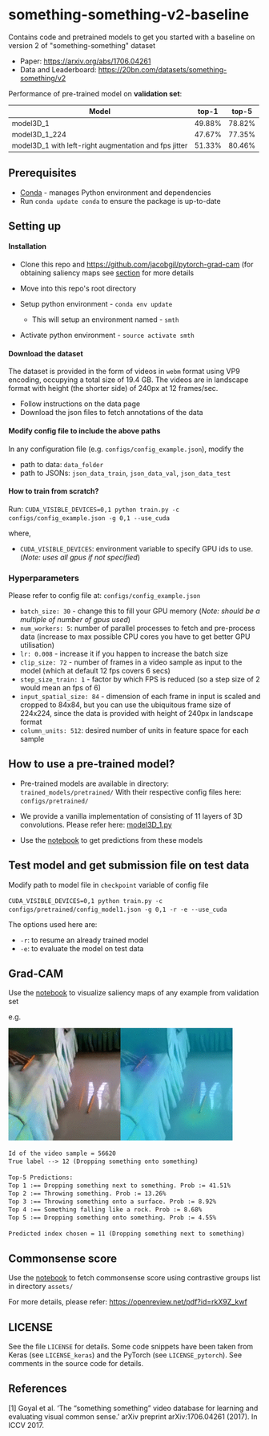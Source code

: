 # something-something-v2-baseline
Contains code and pretrained models to get you started with a baseline on version 2 of "something-something" dataset

- Paper: https://arxiv.org/abs/1706.04261
- Data and Leaderboard: https://20bn.com/datasets/something-something/v2

Performance of pre-trained model on **validation set**:

|Model|top-1|top-5|
|-------|:------:|:------:|
|model3D_1|49.88%|78.82%|
|model3D_1_224|47.67%|77.35%|
|model3D_1 with left-right augmentation and fps jitter|51.33%|80.46%|

## Prerequisites
- [Conda](https://conda.io/docs/user-guide/install/index.html#) - manages Python environment and dependencies
- Run `conda update conda` to ensure the package is up-to-date

## Setting up

#### Installation
- Clone this repo and https://github.com/jacobgil/pytorch-grad-cam (for obtaining saliency maps see [section](#grad-cam) for more details

- Move into this repo's root directory
- Setup python environment - `conda env update`
   - This will setup an environment named - `smth`
- Activate python environment - `source activate smth`



#### Download the dataset
The dataset is provided in the form of videos in `webm` format using VP9 
encoding, occupying a total size of 19.4 GB. The videos are in landscape format
with height (the shorter side) of 240px at 12 frames/sec.

- Follow instructions on the data page
- Download the json files to fetch annotations of the data

#### Modify config file to include the above paths
In any configuration file (e.g. `configs/config_example.json`), modify the
- path to data: `data_folder`
- path to JSONs: `json_data_train`, `json_data_val`, `json_data_test`

#### How to train from scratch?
Run: `CUDA_VISIBLE_DEVICES=0,1 python train.py -c configs/config_example.json -g 0,1 --use_cuda`

where,
- `CUDA_VISIBLE_DEVICES`: environment variable to specify GPU ids to use.
(_Note: uses all gpus if not specified_)

### Hyperparameters
Please refer to config file at: `configs/config_example.json`
- `batch_size: 30` - change this to fill your GPU memory (_Note: should be a 
multiple of number of gpus used_)
- `num_workers: 5`: number of parallel processes to fetch and pre-process data
 (increase to max possible CPU cores you have to get better GPU utilisation)
- `lr: 0.008` - increase it if you happen to increase the batch size
- `clip_size: 72` - number of frames in a video sample as input to the model 
(which at default 12 fps covers 6 secs)
- `step_size_train: 1` - factor by which FPS is reduced 
 (so a step size of 2 would mean an fps of 6)
- `input_spatial_size: 84` - dimension of each frame in input is scaled
 and cropped to 84x84, but you can use the ubiquitous frame size of 224x224, 
 since the data is provided with height of 240px in landscape format
- `column_units: 512`: desired number of units in feature space for each sample

## How to use a pre-trained model?
- Pre-trained models are available in directory: `trained_models/pretrained/`
With their respective config files here: `configs/pretrained/`

- We provide a vanilla implementation of consisting of 11 layers of 
3D convolutions. Please refer here: 
[model3D_1.py](models/model3D_1.py)

- Use the [notebook](notebooks/get_prediction_from_pre_trained_model.ipynb)
 to get predictions from these models

## Test model and get submission file on test data
Modify path to model file in `checkpoint` variable of config file

`CUDA_VISIBLE_DEVICES=0,1 python train.py -c configs/pretrained/config_model1.json -g 0,1 -r -e --use_cuda`

The options used here are:
- `-r`: to resume an already trained model
- `-e`: to evaluate the model on test data

## Grad-CAM
Use the [notebook](notebooks/get_saliency_maps_CAM.ipynb)
 to visualize saliency maps of any example from validation set

e.g.

![alt text](assets/examples/id_56620/mygif.gif)

```
Id of the video sample = 56620
True label --> 12 (Dropping something onto something)

Top-5 Predictions:
Top 1 :== Dropping something next to something. Prob := 41.51%
Top 2 :== Throwing something. Prob := 13.26%
Top 3 :== Throwing something onto a surface. Prob := 8.92%
Top 4 :== Something falling like a rock. Prob := 8.68%
Top 5 :== Dropping something onto something. Prob := 4.55%

Predicted index chosen = 11 (Dropping something next to something)
```

## Commonsense score
Use the [notebook](notebooks/analyse_predictions-confusion_contrastive_groups.ipynb)
 to fetch commonsense score using contrastive groups list in directory `assets/` 

For more details, please refer: https://openreview.net/pdf?id=rkX9Z_kwf


## LICENSE
See the file `LICENSE` for details.
Some code snippets have been taken from Keras (see `LICENSE_keras`) and the PyTorch (see `LICENSE_pytorch`). See comments in the source code for details.

## References
[1] Goyal et al. ‘The “something something” video database for learning and evaluating visual common sense.’ arXiv preprint arXiv:1706.04261 (2017). In ICCV 2017.
